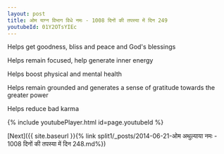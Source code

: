 ```yaml
---
layout: post
title: ओम याग्न विभाग विधे नमः - 1008 दिनों की तपस्या में दिन 249
youtubeId: 01Y2OTsYIEc
---
```

 
 
Helps get goodness, bliss and peace and God's blessings
 
Helps remain focused, help generate inner energy 
 
Helps boost physical and mental health 
 
Helps remain grounded and generates a sense of gratitude towards the greater power 
 
Helps reduce bad karma
 
 
 
 


{% include youtubePlayer.html id=page.youtubeId %}
 
[Next]({{ site.baseurl }}{% link  split1/_posts/2014-06-21-ओम अथुल्याया नमः - 1008 दिनों की तपस्या में दिन 248.md%})
 
